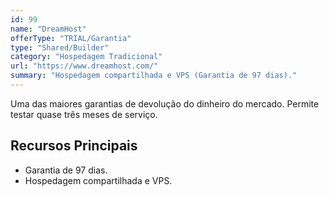 ```yaml
---
id: 99
name: "DreamHost"
offerType: "TRIAL/Garantia"
type: "Shared/Builder"
category: "Hospedagem Tradicional"
url: "https://www.dreamhost.com/"
summary: "Hospedagem compartilhada e VPS (Garantia de 97 dias)."
---
```


Uma das maiores garantias de devolução do dinheiro do mercado. Permite testar quase três meses de serviço.

## Recursos Principais

- Garantia de 97 dias.
- Hospedagem compartilhada e VPS.
